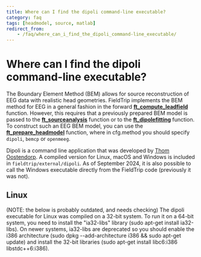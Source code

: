 ```yaml
---
title: Where can I find the dipoli command-line executable?
category: faq
tags: [headmodel, source, matlab]
redirect_from:
    - /faq/where_can_i_find_the_dipoli_command-line_executable/
---
```


# Where can I find the dipoli command-line executable?

The Boundary Element Method (BEM) allows for source reconstruction of EEG data with realistic head geometries. FieldTrip implements the BEM method for EEG in a general fashion in the forward **[ft_compute_leadfield](/reference/forward/ft_compute_leadfield)** function. However, this requires that a previously prepared BEM model is passed to the **[ft_sourceanalysis](/reference/ft_sourceanalysis)** function or to the **[ft_dipolefitting](/reference/ft_dipolefitting)** function. To construct such an EEG BEM model, you can use the **[ft_prepare_headmodel](/reference/ft_prepare_headmodel)** function, where in cfg.method you should specify `dipoli`, `bemcp` or `openmeeg`.

Dipoli is a command line application that was developed by [Thom Oostendorp](http://www.mbfys.ru.nl/~thom). A compiled version for Linux, macOS and Windows is included in `fieldtrip/external/dipoli`. As of September 2024, it is also possible to call the Windows executable directly from the FieldTrip code (previously it was not).

## Linux

(NOTE: the below is probably outdated, and needs checking)
The dipoli executable for Linux was compiled on a 32-bit system. To run it on a 64-bit system, you need to install the "ia32-libs" library (sudo apt-get install ia32-libs). On newer systems, ia32-libs are deprecated so you should enable the i386 architecture (sudo dpkg --add-architecture i386 && sudo apt-get update) and install the 32-bit libraries (sudo apt-get install libc6:i386 libstdc++6:i386).
